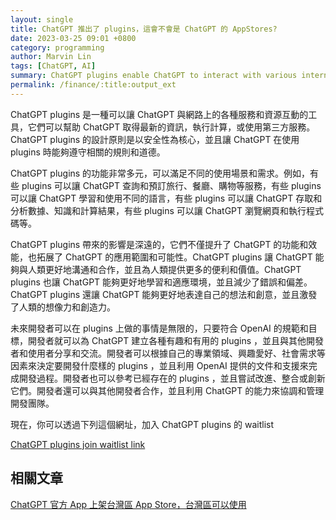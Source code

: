 ```yaml
---
layout: single
title: ChatGPT 推出了 plugins，這會不會是 ChatGPT 的 AppStores?
date: 2023-03-25 09:01 +0800
category: programming
author: Marvin Lin
tags: [ChatGPT, AI]
summary: ChatGPT plugins enable ChatGPT to interact with various internet resources, enhancing its performance and expanding its application scope. Plugins offer diverse functionalities and prioritize security and ethics. Developers can create limitless plugins that meet OpenAI's standards and objectives, collaborate with other developers, and use ChatGPT's ability to coordinate and manage development teams.
permalink: /finance/:title:output_ext
---
```


ChatGPT plugins 是一種可以讓 ChatGPT 與網路上的各種服務和資源互動的工具，它們可以幫助 ChatGPT 取得最新的資訊，執行計算，或使用第三方服務。ChatGPT plugins 的設計原則是以安全性為核心，並且讓 ChatGPT 在使用 plugins 時能夠遵守相關的規則和道德。

ChatGPT plugins 的功能非常多元，可以滿足不同的使用場景和需求。例如，有些 plugins 可以讓 ChatGPT 查詢和預訂旅行、餐廳、購物等服務，有些 plugins 可以讓 ChatGPT 學習和使用不同的語言，有些 plugins 可以讓 ChatGPT 存取和分析數據、知識和計算結果，有些 plugins 可以讓 ChatGPT 瀏覽網頁和執行程式碼等。

ChatGPT plugins 帶來的影響是深遠的，它們不僅提升了 ChatGPT 的功能和效能，也拓展了 ChatGPT 的應用範圍和可能性。ChatGPT plugins 讓 ChatGPT 能夠與人類更好地溝通和合作，並且為人類提供更多的便利和價值。ChatGPT plugins 也讓 ChatGPT 能夠更好地學習和適應環境，並且減少了錯誤和偏差。ChatGPT plugins 還讓 ChatGPT 能夠更好地表達自己的想法和創意，並且激發了人類的想像力和創造力。

未來開發者可以在 plugins 上做的事情是無限的，只要符合 OpenAI 的規範和目標，開發者就可以為 ChatGPT 建立各種有趣和有用的 plugins ，並且與其他開發者和使用者分享和交流。開發者可以根據自己的專業領域、興趣愛好、社會需求等因素來決定要開發什麼樣的 plugins ，並且利用 OpenAI 提供的文件和支援來完成開發過程。開發者也可以參考已經存在的 plugins ，並且嘗試改進、整合或創新它們。開發者還可以與其他開發者合作，並且利用 ChatGPT 的能力來協調和管理開發團隊。

現在，你可以透過下列這個網址，加入 ChatGPT plugins 的 waitlist

[ChatGPT plugins join waitlist link](https://openai.com/blog/chatgpt-plugins)

## 相關文章

[ChatGPT 官方 App 上架台灣區 App Store，台灣區可以使用](https://moonandeye.github.io/programming/ChatGPT-offical-app-on-AppStore.html)